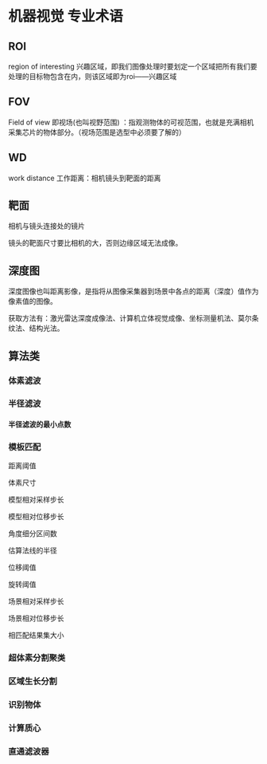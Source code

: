 # 机器视觉 专业术语

## ROI

region of interesting
兴趣区域，即我们图像处理时要划定一个区域把所有我们要处理的目标物包含在内，则该区域即为roi——兴趣区域

## FOV

Field of view
即视场(也叫视野范围) ：指观测物体的可视范围，也就是充满相机采集芯片的物体部分。（视场范围是选型中必须要了解的）

## WD

work distance
工作距离：相机镜头到靶面的距离

## 靶面

相机与镜头连接处的镜片

镜头的靶面尺寸要比相机的大，否则边缘区域无法成像。

## 深度图

深度图像也叫距离影像，是指将从图像采集器到场景中各点的距离（深度）值作为像素值的图像。

获取方法有：激光雷达深度成像法、计算机立体视觉成像、坐标测量机法、莫尔条纹法、结构光法。

## 算法类

### 体素滤波

### 半径滤波

#### 半径滤波的最小点数

### 模板匹配

距离阈值

体素尺寸

模型相对采样步长

模型相对位移步长

角度细分区间数

估算法线的半径

位移阈值

旋转阈值

场景相对采样步长

场景相对位移步长

相匹配结果集大小



### 超体素分割聚类

### 区域生长分割

### 识别物体

### 计算质心

### 直通滤波器

